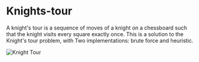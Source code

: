 # Knights-tour

A knight's tour is a sequence of moves of a knight on a chessboard such that the knight visits every square exactly once.
This is a solution to the Knight's tour problem, with Two implementations: brute force and heuristic.

![Knight Tour](https://upload.wikimedia.org/wikipedia/commons/d/da/Knight%27s_tour_anim_2.gif)

